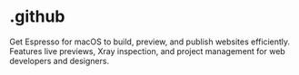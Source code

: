 # .github
Get Espresso for macOS to build, preview, and publish websites efficiently. Features live previews, Xray inspection, and project management for web developers and designers.
